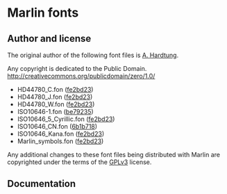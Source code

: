 # Marlin fonts

## Author and license
The original author of the following font files is [A. Hardtung](https://github.com/AnHardt).

Any copyright is dedicated to the Public Domain.
http://creativecommons.org/publicdomain/zero/1.0/

 - HD44780_C.fon ([fe2bd23](https://github.com/MarlinFirmware/Marlin/commit/fe2bd237d556439499dfdee852c1550c7a16430a))
 - HD44780_J.fon ([fe2bd23](https://github.com/MarlinFirmware/Marlin/commit/fe2bd237d556439499dfdee852c1550c7a16430a))
 - HD44780_W.fon ([fe2bd23](https://github.com/MarlinFirmware/Marlin/commit/fe2bd237d556439499dfdee852c1550c7a16430a))
 - ISO10646-1.fon ([be79235](https://github.com/MarlinFirmware/Marlin/commit/be79235ef255a5c42fd385820447ec351f23b9b1))
 - ISO10646_5_Cyrillic.fon ([fe2bd23](https://github.com/MarlinFirmware/Marlin/commit/fe2bd237d556439499dfdee852c1550c7a16430a))
 - ISO10646_CN.fon ([6b1b718](https://github.com/MarlinFirmware/Marlin/commit/6b1b71837c98ceab55db7433357a13cd829d1ede))
 - ISO10646_Kana.fon ([fe2bd23](https://github.com/MarlinFirmware/Marlin/commit/fe2bd237d556439499dfdee852c1550c7a16430a))
 - Marlin_symbols.fon ([fe2bd23](https://github.com/MarlinFirmware/Marlin/commit/fe2bd237d556439499dfdee852c1550c7a16430a))

Any additional changes to these font files being distributed with Marlin are copyrighted under the terms of the [GPLv3](http://www.gnu.org/licenses/gpl-3.0.txt) license.

## Documentation
